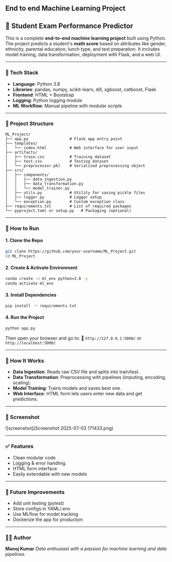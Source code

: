 ## End to end Machine Learning Project
## 📘 Student Exam Performance Predictor

This is a complete **end-to-end machine learning project** built using Python. The project predicts a student's **math score** based on attributes like gender, ethnicity, parental education, lunch type, and test preparation. It includes model training, data transformation, deployment with Flask, and a web UI.

---

### 🔧 Tech Stack

* **Language**: Python 3.8
* **Libraries**: pandas, numpy, scikit-learn, dill, xgboost, catboost, Flask
* **Frontend**: HTML + Bootstrap
* **Logging**: Python logging module
* **ML Workflow**: Manual pipeline with modular scripts

---

### 📁 Project Structure

```
ML_Project/
├── app.py                  # Flask app entry point
├── templates/
│   └── index.html          # Web interface for user input
├── artifacts/
│   ├── train.csv           # Training dataset
│   ├── test.csv            # Testing dataset
│   └── preprocessor.pkl    # Serialized preprocessing object
├── src/
│   ├── components/
│   │   ├── data_ingestion.py
│   │   ├── data_transformation.py
│   │   └── model_trainer.py
│   ├── utils.py            # Utility for saving pickle files
│   ├── logger.py           # Logger setup
│   └── exception.py        # Custom exception class
├── requirements.txt        # List of required packages
└── pyproject.toml or setup.py   # Packaging (optional)
```

---

### 🚀 How to Run

#### 1. Clone the Repo

```bash
git clone https://github.com/your-username/ML_Project.git
cd ML_Project
```

#### 2. Create & Activate Environment

```bash
conda create -n ml_env python=3.8 -y
conda activate ml_env
```

#### 3. Install Dependencies

```bash
pip install -r requirements.txt
```

#### 4. Run the Project

```bash
python app.py
```

Then open your browser and go to:
📍 `http://127.0.0.1:5000/` or `http://localhost:5000/`

---

### 🧐 How It Works

* **Data Ingestion**: Reads raw CSV file and splits into train/test.
* **Data Transformation**: Preprocessing with pipelines (imputing, encoding, scaling).
* **Model Training**: Trains models and saves best one.
* **Web Interface**: HTML form lets users enter new data and get predictions.

---

### 📸 Screenshot

![screenshot](Screenshot 2025-07-03 171433.png) 

---

### ✅ Features

* Clean modular code
* Logging & error handling
* HTML form interface
* Easily extendable with new models

---

### 📌 Future Improvements

* Add unit testing (pytest)
* Store configs in YAML/.env
* Use MLflow for model tracking
* Dockerize the app for production

---

### 🙇‍♂️ Author

**Manoj Kumar**
*Data enthusiast with a passion for machine learning and data pipelines.*
